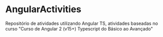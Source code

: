 # AngularActivities
Repositório de atividades utilizando Angular TS, atividades baseadas no curso "Curso de Angular 2 (v15+) Typescript do Básico ao Avançado"
